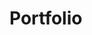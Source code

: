 # Portfolio

<!--[![Site preview](/public/social-image.png)](https://codyb.co)

My personal portfolio to showcase a few projects. View the [live site](https://codyb.co) or check out a live version of the [components storybook](https://storybook.codyb.co).

## Install & run

Make sure you have nodejs and yarn installed. Install dependencies with:

```bash
yarn
```

Once it's done start up a local server with:

```bash
yarn start
```

To view the components and storybook:

```bash
yarn storybook
```
-->